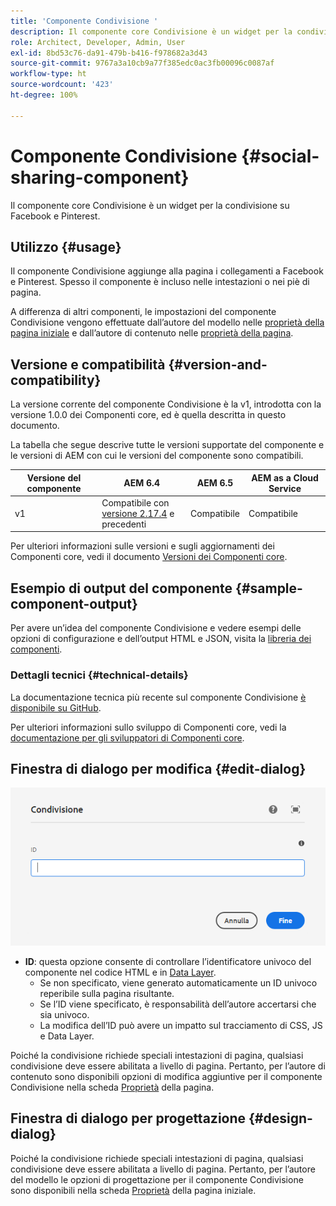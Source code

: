 ```yaml
---
title: 'Componente Condivisione '
description: Il componente core Condivisione è un widget per la condivisione su Facebook e Pinterest.
role: Architect, Developer, Admin, User
exl-id: 8bd53c76-da91-479b-b416-f978682a3d43
source-git-commit: 9767a3a10cb9a77f385edc0ac3fb00096c0087af
workflow-type: ht
source-wordcount: '423'
ht-degree: 100%

---
```


# Componente Condivisione {#social-sharing-component}

Il componente core Condivisione è un widget per la condivisione su Facebook e Pinterest.

## Utilizzo {#usage}

Il componente Condivisione aggiunge alla pagina i collegamenti a Facebook e Pinterest. Spesso il componente è incluso nelle intestazioni o nei piè di pagina.

A differenza di altri componenti, le impostazioni del componente Condivisione vengono effettuate dall’autore del modello nelle [proprietà della pagina iniziale](https://experienceleague.adobe.com/docs/experience-manager-cloud-service/sites/authoring/features/templates.html?lang=it) e dall’autore di contenuto nelle [proprietà della pagina](https://experienceleague.adobe.com/docs/experience-manager-cloud-service/sites/authoring/fundamentals/page-properties.html?lang=it).

## Versione e compatibilità {#version-and-compatibility}

La versione corrente del componente Condivisione è la v1, introdotta con la versione 1.0.0 dei Componenti core, ed è quella descritta in questo documento.

La tabella che segue descrive tutte le versioni supportate del componente e le versioni di AEM con cui le versioni del componente sono compatibili.

| Versione del componente | AEM 6.4 | AEM 6.5 | AEM as a Cloud Service |
|--- |--- |--- |---|
| v1 | Compatibile con<br>[versione 2.17.4](/help/versions.md) e precedenti | Compatibile | Compatibile |

Per ulteriori informazioni sulle versioni e sugli aggiornamenti dei Componenti core, vedi il documento [Versioni dei Componenti core](/help/versions.md).

## Esempio di output del componente {#sample-component-output}

Per avere un’idea del componente Condivisione e vedere esempi delle opzioni di configurazione e dell’output HTML e JSON, visita la [libreria dei componenti](https://adobe.com/go/aem_cmp_library_sharing_it).

### Dettagli tecnici {#technical-details}

La documentazione tecnica più recente sul componente Condivisione [è disponibile su GitHub](https://adobe.com/go/aem_cmp_tech_sharing_v1_it).

Per ulteriori informazioni sullo sviluppo di Componenti core, vedi la [documentazione per gli sviluppatori di Componenti core](/help/developing/overview.md).

## Finestra di dialogo per modifica {#edit-dialog}

![Finestra di dialogo per modifica del componente Condivisione](/help/assets/sharing-edit.png)

* **ID**: questa opzione consente di controllare l’identificatore univoco del componente nel codice HTML e in [Data Layer](/help/developing/data-layer/overview.md).
   * Se non specificato, viene generato automaticamente un ID univoco reperibile sulla pagina risultante.
   * Se l’ID viene specificato, è responsabilità dell’autore accertarsi che sia univoco.
   * La modifica dell’ID può avere un impatto sul tracciamento di CSS, JS e Data Layer.

Poiché la condivisione richiede speciali intestazioni di pagina, qualsiasi condivisione deve essere abilitata a livello di pagina. Pertanto, per l’autore di contenuto sono disponibili opzioni di modifica aggiuntive per il componente Condivisione nella scheda [Proprietà](https://experienceleague.adobe.com/docs/experience-manager-cloud-service/sites/authoring/fundamentals/page-properties.html?lang=it) della pagina.

## Finestra di dialogo per progettazione {#design-dialog}

Poiché la condivisione richiede speciali intestazioni di pagina, qualsiasi condivisione deve essere abilitata a livello di pagina. Pertanto, per l’autore del modello le opzioni di progettazione per il componente Condivisione sono disponibili nella scheda [Proprietà](https://experienceleague.adobe.com/docs/experience-manager-cloud-service/sites/authoring/features/templates.html?lang=it) della pagina iniziale.
